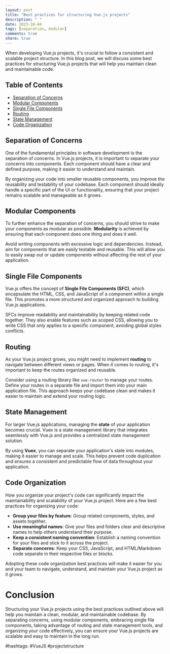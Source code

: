 ```yaml
---
layout: post
title: "Best practices for structuring Vue.js projects"
description: " "
date: 2023-10-04
tags: [separation, modular]
comments: true
share: true
---
```


When developing Vue.js projects, it's crucial to follow a consistent and scalable project structure. In this blog post, we will discuss some best practices for structuring Vue.js projects that will help you maintain clean and maintainable code.

## Table of Contents
- [Separation of Concerns](#separation-of-concerns)
- [Modular Components](#modular-components)
- [Single File Components](#single-file-components)
- [Routing](#routing)
- [State Management](#state-management)
- [Code Organization](#code-organization)

## Separation of Concerns

One of the fundamental principles in software development is the separation of concerns. In Vue.js projects, it is important to separate your concerns into components. Each component should have a clear and defined purpose, making it easier to understand and maintain.

By organizing your code into smaller reusable components, you improve the reusability and testability of your codebase. Each component should ideally handle a specific part of the UI or functionality, ensuring that your project remains scalable and manageable as it grows.

## Modular Components

To further enhance the separation of concerns, you should strive to make your components as modular as possible. **Modularity** is achieved by ensuring that each component does one thing and does it well.

Avoid writing components with excessive logic and dependencies. Instead, aim for components that are easily testable and reusable. This will allow you to easily swap out or update components without affecting the rest of your application.

## Single File Components

Vue.js offers the concept of **Single File Components (SFC)**, which encapsulate the HTML, CSS, and JavaScript of a component within a single file. This promotes a more structured and organized approach to building Vue.js applications.

SFCs improve readability and maintainability by keeping related code together. They also enable features such as scoped CSS, allowing you to write CSS that only applies to a specific component, avoiding global styles conflicts.

## Routing

As your Vue.js project grows, you might need to implement **routing** to navigate between different views or pages. When it comes to routing, it's important to keep the routes organized and reusable.

Consider using a routing library like `vue-router` to manage your routes. Define your routes in a separate file and import them into your main application file. This approach keeps your codebase clean and makes it easier to maintain and extend your routing logic.

## State Management

For larger Vue.js applications, managing the **state** of your application becomes crucial. Vuex is a state management library that integrates seamlessly with Vue.js and provides a centralized state management solution.

By using **Vuex**, you can separate your application's state into modules, making it easier to manage and scale. This helps prevent code duplication and ensures a consistent and predictable flow of data throughout your application.

## Code Organization

How you organize your project's code can significantly impact the maintainability and scalability of your Vue.js project. Here are a few best practices for organizing your code:

- **Group your files by feature**: Group related components, styles, and assets together.
- **Use meaningful names**: Give your files and folders clear and descriptive names to help others understand their purpose.
- **Keep a consistent naming convention**: Establish a naming convention for your files and stick to it across the project.
- **Separate concerns**: Keep your CSS, JavaScript, and HTML/Markdown code separate in their respective files or blocks.

Adopting these code organization best practices will make it easier for you and your team to navigate, understand, and maintain your Vue.js project as it grows.

# Conclusion

Structuring your Vue.js projects using the best practices outlined above will help you maintain a clean, modular, and maintainable codebase. By separating concerns, using modular components, embracing single file components, taking advantage of routing and state management tools, and organizing your code effectively, you can ensure your Vue.js projects are scalable and easy to maintain in the long run.

#hashtags: #VueJS #projectstructure